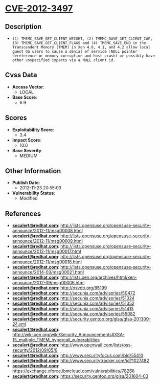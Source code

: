 
# [CVE-2012-3497](http://lists.opensuse.org/opensuse-security-announce/2012-11/msg00008.html)

## Description

- `(1) TMEMC_SAVE_GET_CLIENT_WEIGHT, (2) TMEMC_SAVE_GET_CLIENT_CAP, (3) TMEMC_SAVE_GET_CLIENT_FLAGS and (4) TMEMC_SAVE_END in the Transcendent Memory (TMEM) in Xen 4.0, 4.1, and 4.2 allow local guest OS users to cause a denial of service (NULL pointer dereference or memory corruption and host crash) or possibly have other unspecified impacts via a NULL client id.`

## Cvss Data

- **Access Vector**:
  - LOCAL
- **Base Score**:
  - 6.9

## Scores

- **Exploitability Score**:
  - 3.4
- **Impact Score**:
  - 10.0
- **Base Severity**:
  - MEDIUM

## Other Information

- **Publish Date**:
  - 2012-11-23 20:55:03
- **Vulnerability Status**:
  - Modified

## References

- **secalert@redhat.com**: http://lists.opensuse.org/opensuse-security-announce/2012-11/msg00008.html
- **secalert@redhat.com**: http://lists.opensuse.org/opensuse-security-announce/2012-11/msg00009.html
- **secalert@redhat.com**: http://lists.opensuse.org/opensuse-security-announce/2012-11/msg00017.html
- **secalert@redhat.com**: http://lists.opensuse.org/opensuse-security-announce/2012-11/msg00018.html
- **secalert@redhat.com**: http://lists.opensuse.org/opensuse-security-announce/2014-03/msg00021.html
- **secalert@redhat.com**: http://lists.xen.org/archives/html/xen-announce/2012-09/msg00006.html
- **secalert@redhat.com**: http://osvdb.org/85199
- **secalert@redhat.com**: http://secunia.com/advisories/50472
- **secalert@redhat.com**: http://secunia.com/advisories/51324
- **secalert@redhat.com**: http://secunia.com/advisories/51352
- **secalert@redhat.com**: http://secunia.com/advisories/51413
- **secalert@redhat.com**: http://secunia.com/advisories/55082
- **secalert@redhat.com**: http://security.gentoo.org/glsa/glsa-201309-24.xml
- **secalert@redhat.com**: http://wiki.xen.org/wiki/Security_Announcements#XSA-15_multiple_TMEM_hypercall_vulnerabilities
- **secalert@redhat.com**: http://www.openwall.com/lists/oss-security/2012/09/05/8
- **secalert@redhat.com**: http://www.securityfocus.com/bid/55410
- **secalert@redhat.com**: http://www.securitytracker.com/id?1027482
- **secalert@redhat.com**: https://exchange.xforce.ibmcloud.com/vulnerabilities/78268
- **secalert@redhat.com**: https://security.gentoo.org/glsa/201604-03
